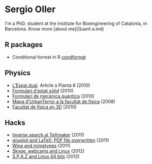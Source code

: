 Sergio Oller
============

I'm a PhD. student at the Institute for Bioengineering of Catalonia, in Barcelona.
Know more [about me](Quant a.md)

R packages
----------

 - Conditional format in R [condformat](http://zeehio.github.io.condformat)

Physics
-------

 - [L'Espai dual](2010-11-18-espai-dual.md). Article a Planta 8 (2010)
 - [Formulari d'estat sòlid](2010-11-18-formulari-estat-solid.md) (2010)
 - [Formulari de mecànica quàntica](2010-11-18-formulari-mecanica-quantica.md) (2010)
 - [Mapa d'UrbanTerror a la facultat de física](2008-11-14-urbanterror-facultat-fisica.md) (2008)
 - [Facultat de física en 3D](2010-04-12-facultat-fisica-3D.md) (2010)

Hacks
-----

  - [Inverse search al TeXmaker](2011-03-01-texmaker-del-tex-al-dvi.md) (2011)
  - [gnuplot and LaTeX: PDF file overwritten](2011-07-07-gnuplot-breaks-LaTeX-pdf-title.md) (2011)
  - [Wine and mimetypes](2011-12-04-wine-and-mimetypes.md) (2011)
  - [Skype, webcams and Linux](2012-01-29-skype-webcams-linux.md) (2012)
  - [S.P.A.Z and Linux 64 bits](2012-09-28-spaz-64bits.md) (2012)

